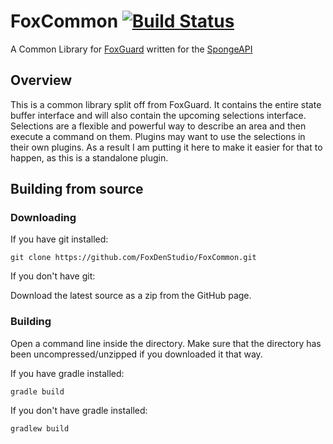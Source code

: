 # FoxCommon [![Build Status](https://travis-ci.org/FoxDenStudio/FoxCommon.svg?branch=master)](https://travis-ci.org/FoxDenStudio/FoxCommon)
A Common Library for [FoxGuard](https://github.com/FoxDenStudio/FoxGuard) written for the [SpongeAPI](https://github.com/SpongePowered/SpongeAPI)

## Overview
This is a common library split off from FoxGuard. It contains the entire state buffer interface and will also contain the upcoming selections interface.
Selections are a flexible and powerful way to describe an area and then execute a command on them.
Plugins may want to use the selections in their own plugins. As a result I am putting it here to make it easier for that to happen, as this is a standalone plugin.

## Building from source
### Downloading
If you have git installed:

`git clone https://github.com/FoxDenStudio/FoxCommon.git`

If you don't have git:

Download the latest source as a zip from the GitHub page.

### Building
Open a command line inside the directory. Make sure that the directory has been uncompressed/unzipped if you downloaded it that way.

If you have gradle installed:

`gradle build`

If you don't have gradle installed:

`gradlew build`